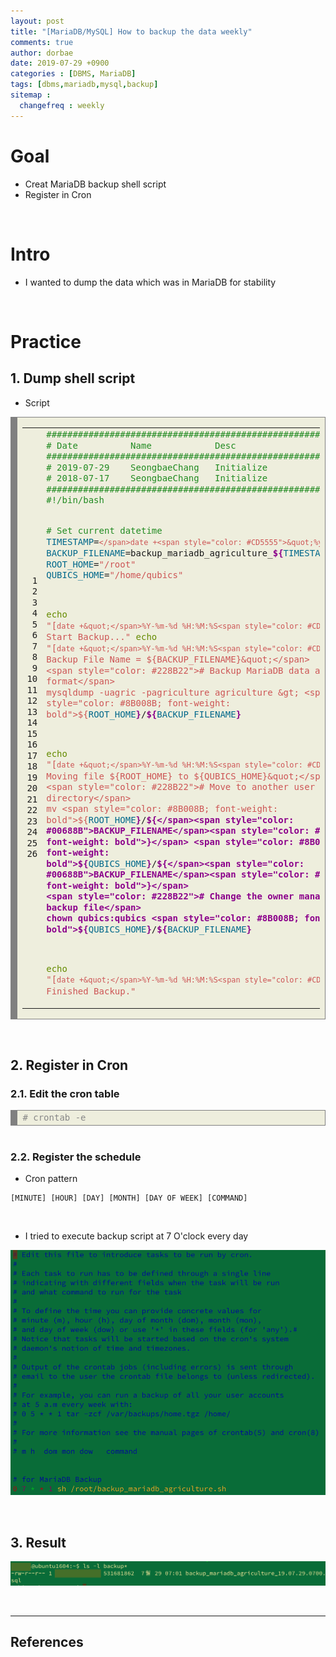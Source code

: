 ```yaml
---
layout: post
title: "[MariaDB/MySQL] How to backup the data weekly"
comments: true
author: dorbae
date: 2019-07-29 +0900
categories : [DBMS, MariaDB]
tags: [dbms,mariadb,mysql,backup]
sitemap :
  changefreq : weekly
---
```


# Goal
* Creat MariaDB backup shell script
* Register in Cron

<br/>

# Intro
* I wanted to dump the data which was in MariaDB for stability

<br />

# Practice

## 1. Dump shell script

* Script

<div markdown="1" style="background: #eeeedd; overflow:auto;width:auto;border:solid gray;border-width:.1em .1em .1em .8em;padding:.2em .6em;"><table><tr><td><pre style="margin: 0; line-height: 125%"> 1
 2
 3
 4
 5
 6
 7
 8
 9
10
11
12
13
14
15
16
17
18
19
20
21
22
23
24
25
26</pre></td><td><pre style="margin: 0; line-height: 125%"><span style="color: #228B22">#####################################################################</span>
<span style="color: #228B22"># Date          Name            Desc</span>
<span style="color: #228B22">#####################################################################</span>
<span style="color: #228B22"># 2019-07-29    SeongbaeChang   Initialize</span>
<span style="color: #228B22"># 2018-07-17    SeongbaeChang   Initialize</span>
<span style="color: #228B22">#####################################################################</span>
<span style="color: #228B22">#!/bin/bash</span>

<span style="color: #228B22"># Set current datetime</span>
<span style="color: #00688B">TIMESTAMP</span>=<span style="color: #CD5555">`</span>date +<span style="color: #CD5555">&quot;%y.%m.%d.%H%M&quot;`</span>
<span style="color: #00688B">BACKUP_FILENAME</span>=backup_mariadb_agriculture_<span style="color: #8B008B; font-weight: bold">${</span><span style="color: #00688B">TIMESTAMP</span><span style="color: #8B008B; font-weight: bold">}</span>.sql
<span style="color: #00688B">ROOT_HOME</span>=<span style="color: #CD5555">&quot;/root&quot;</span>
<span style="color: #00688B">QUBICS_HOME</span>=<span style="color: #CD5555">&quot;/home/qubics&quot;</span>

<span style="color: #658b00">echo</span> <span style="color: #CD5555">&quot;[`date +&quot;</span>%Y-%m-%d %H:%M:%S<span style="color: #CD5555">&quot;`] Start Backup...&quot;</span>
<span style="color: #658b00">echo</span> <span style="color: #CD5555">&quot;[`date +&quot;</span>%Y-%m-%d %H:%M:%S<span style="color: #CD5555">&quot;`] Backup File Name = ${BACKUP_FILENAME}&quot;</span>
<span style="color: #228B22"># Backup MariaDB data as SQL format</span>
mysqldump -uagric -pagriculture agriculture &gt; <span style="color: #8B008B; font-weight: bold">${</span><span style="color: #00688B">ROOT_HOME</span><span style="color: #8B008B; font-weight: bold">}</span>/<span style="color: #8B008B; font-weight: bold">${</span><span style="color: #00688B">BACKUP_FILENAME</span><span style="color: #8B008B; font-weight: bold">}</span>

<span style="color: #658b00">echo</span> <span style="color: #CD5555">&quot;[`date +&quot;</span>%Y-%m-%d %H:%M:%S<span style="color: #CD5555">&quot;`] Moving file ${ROOT_HOME} to ${QUBICS_HOME}&quot;</span>
<span style="color: #228B22"># Move to another user home directory</span>
mv <span style="color: #8B008B; font-weight: bold">${</span><span style="color: #00688B">ROOT_HOME</span><span style="color: #8B008B; font-weight: bold">}</span>/<span style="color: #8B008B; font-weight: bold">${</span><span style="color: #00688B">BACKUP_FILENAME</span><span style="color: #8B008B; font-weight: bold">}</span> <span style="color: #8B008B; font-weight: bold">${</span><span style="color: #00688B">QUBICS_HOME</span><span style="color: #8B008B; font-weight: bold">}</span>/<span style="color: #8B008B; font-weight: bold">${</span><span style="color: #00688B">BACKUP_FILENAME</span><span style="color: #8B008B; font-weight: bold">}</span>
<span style="color: #228B22"># Change the owner managing the backup file</span>
chown qubics:qubics <span style="color: #8B008B; font-weight: bold">${</span><span style="color: #00688B">QUBICS_HOME</span><span style="color: #8B008B; font-weight: bold">}</span>/<span style="color: #8B008B; font-weight: bold">${</span><span style="color: #00688B">BACKUP_FILENAME</span><span style="color: #8B008B; font-weight: bold">}</span>

<span style="color: #658b00">echo</span> <span style="color: #CD5555">&quot;[`date +&quot;</span>%Y-%m-%d %H:%M:%S<span style="color: #CD5555">&quot;`] Finished Backup.&quot;</span>
</pre></td></tr></table></div>

<br />

## 2. Register in Cron

### 2.1. Edit the cron table

<div style="background: #eeeedd; overflow:auto;width:auto;border:solid gray;border-width:.1em .1em .1em .8em;padding:.2em .6em;"><pre style="margin: 0; line-height: 125%"><span style="color: #888888"># crontab -e</span>
</pre></div>

<br />

### 2.2. Register the schedule

* Cron pattern

```
[MINUTE] [HOUR] [DAY] [MONTH] [DAY OF WEEK] [COMMAND]
```

<br />

* I tried to execute backup script at 7 O'clock every day

![screenshot001](/assets/images/posts/2019/07/2019-07-29-dbms-mariadb-backupscript-001.png)

<br />

## 3. Result

![screenshot002](/assets/images/posts/2019/07/2019-07-29-dbms-mariadb-backupscript-002.png)

<br />

----------

## References
